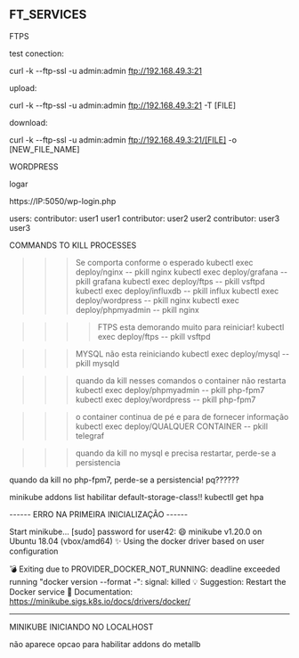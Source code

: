 ## FT_SERVICES


FTPS

test conection:

curl -k --ftp-ssl -u admin:admin ftp://192.168.49.3:21

upload:

<!-- curl ftps://admin:admin@192.168.49.3:21 -T README.md  -->
curl -k --ftp-ssl -u admin:admin ftp://192.168.49.3:21 -T [FILE]

download:

curl -k --ftp-ssl -u admin:admin ftp://192.168.49.3:21/[FILE] -o [NEW_FILE_NAME]

WORDPRESS

logar

https://IP:5050/wp-login.php

users:
contributor: user1 user1
contributor: user2 user2
contributor: user3 user3



COMMANDS TO KILL PROCESSES

>>> Se comporta conforme o esperado
kubectl exec deploy/nginx -- pkill nginx
kubectl exec deploy/grafana -- pkill grafana
kubectl exec deploy/ftps -- pkill vsftpd
kubectl exec deploy/influxdb -- pkill influx
kubectl exec deploy/wordpress -- pkill nginx
kubectl exec deploy/phpmyadmin -- pkill nginx

>>>> FTPS esta demorando muito para reiniciar!
kubectl exec deploy/ftps -- pkill vsftpd

>>> MYSQL não esta reiniciando
kubectl exec deploy/mysql -- pkill mysqld 

>>> quando da kill nesses comandos o container não restarta
kubectl exec deploy/phpmyadmin -- pkill php-fpm7
kubectl exec deploy/wordpress -- pkill php-fpm7

>>> o container continua de pé e para de fornecer informação
kubectl exec deploy/QUALQUER CONTAINER -- pkill telegraf



>>> quando da kill no mysql e precisa restartar, perde-se a persistencia

quando da kill no php-fpm7, perde-se a persistencia! pq??????



minikube addons list
habilitar default-storage-class!!
kubectll get hpa




------ ERRO NA PRIMEIRA INICIALIZAÇÃO ------

Start minikube...
[sudo] password for user42: 
😄  minikube v1.20.0 on Ubuntu 18.04 (vbox/amd64)
✨  Using the docker driver based on user configuration

💣  Exiting due to PROVIDER_DOCKER_NOT_RUNNING: deadline exceeded running "docker version --format -": signal: killed
💡  Suggestion: Restart the Docker service
📘  Documentation: https://minikube.sigs.k8s.io/docs/drivers/docker/




--------

MINIKUBE INICIANDO NO LOCALHOST


não aparece opcao para habilitar addons do metallb